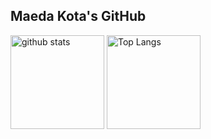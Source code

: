 ## Maeda Kota's GitHub
<p align="left"> 
  <img alt="github stats" height="150px" src="https://github-readme-stats.vercel.app/api?username=MaedaKouta&theme=onedark&show_icons=ture" />
  <img alt="Top Langs" height="150px" src="https://github-readme-stats.vercel.app/api/top-langs/?username=MaedaKouta&layout=compact&show_icons=true&theme=onedark" />
</p>

